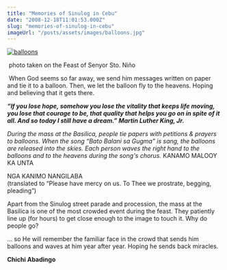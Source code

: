 ```yaml
---
title: "Memories of Sinulog in Cebu"
date: "2008-12-18T11:01:53.000Z"
slug: "memories-of-sinulog-in-cebu"
imageUrl: "/posts/assets/images/balloons.jpg"
---
```


[![](http://stonino.files.wordpress.com/2011/05/balloons.jpg?resize=300%2C225 "balloons")](http://stonino.files.wordpress.com/2011/05/balloons.jpg)

 photo taken on the Feast of Senyor Sto. Niño

 When God seems so far away, we send him messages written on paper and tie it to a balloon. Then, we let the balloon fly to the heavens. Hoping and believing that it gets there.

**_“If you lose hope, somehow you lose the vitality that keeps life moving, you lose that courage to be, that quality that helps you go on in spite of it all. And so today I still have a dream.” Martin Luther King, Jr._**

_During the mass at the Basilica, people tie papers with petitions & prayers to balloons. When the song “Bato Balani sa Gugma” is sang, the balloons are released into the skies. Each person waves the right hand to the balloons and to the heavens during the song's chorus._ KANAMO MALOOY KA UNTA

NGA KANIMO NANGILABA  
(translated to “Please have mercy on us. To Thee we prostrate, begging, pleading”)

Apart from the Sinulog street parade and procession, the mass at the Basilica is one of the most crowded event during the feast. They patiently line up (for hours) to get close enough to the image to touch it. Why do people go?

… so He will remember the familiar face in the crowd that sends him balloons and waves at him year after year. Hoping he sends back miracles.

**Chichi Abadingo**